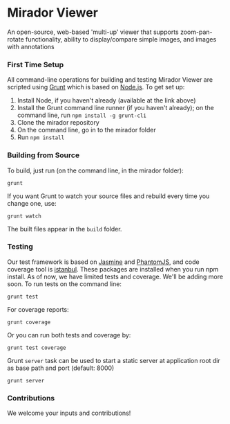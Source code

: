 # Mirador Viewer

An open-source, web-based 'multi-up' viewer that supports zoom-pan-rotate functionality, ability to display/compare simple images, and images with annotations


### First Time Setup

All command-line operations for building and testing Mirador Viewer are scripted using [Grunt](http://gruntjs.com/) which is based on [Node.js](http://nodejs.org/). To get set up:

1. Install Node, if you haven't already (available at the link above)
1. Install the Grunt command line runner (if you haven't already); on the command line, run `npm install -g grunt-cli`
1. Clone the mirador repository
1. On the command line, go in to the mirador folder
1. Run `npm install`

### Building from Source

To build, just run (on the command line, in the mirador folder):

    grunt

If you want Grunt to watch your source files and rebuild every time you change one, use:

    grunt watch

The built files appear in the `build` folder.

### Testing

Our test framework is based on [Jasmine](http://pivotal.github.io/jasmine/) and [PhantomJS](http://phantomjs.org/), and code coverage tool is [istanbul](http://gotwarlost.github.io/istanbul/).
These packages are installed when you run npm install. As of now, we have limited tests and coverage. We'll be adding more soon. To run tests on the command line:

    grunt test

For coverage reports:

    grunt coverage

Or you can run both tests and coverage by:

    grunt test coverage

Grunt `server` task can be used to start a static server at application root dir as base path and port (default: 8000)

    grunt server


### Contributions

We welcome your inputs and contributions!

